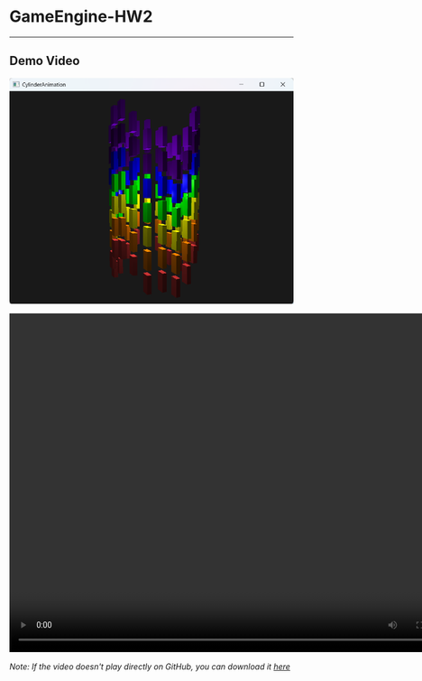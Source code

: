 # GameEngine-HW2
---
## Demo Video

![Game Engine Demo](result/image.png)

<video width="800" height="600" controls>
  <source src="result/demo.mkv" type="video/mp4">
  <source src="result/demo.mkv" type="video/x-msvideo">
  Your browser does not support the video tag.
</video>



*Note: If the video doesn't play directly on GitHub, you can download it [here](result/demo.mkv)*
